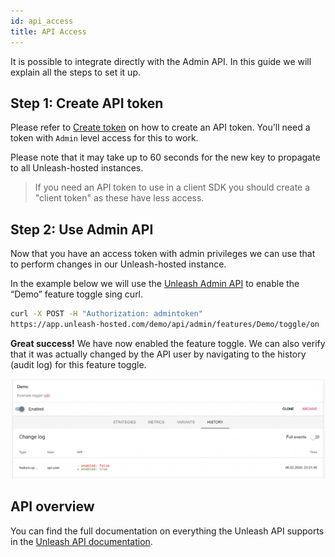 ```yaml
---
id: api_access
title: API Access
---
```


It is possible to integrate directly with the Admin API. In this guide we will explain all the steps to set it up.

## Step 1: Create API token

Please refer to [Create token](../user_guide/api-token) on how to create an API token. You'll need a token with `Admin` level access for this to work.

Please note that it may take up to 60 seconds for the new key to propagate to all Unleash-hosted instances.

> If you need an API token to use in a client SDK you should create a "client token" as these have less access.

## Step 2: Use Admin API

Now that you have an access token with admin privileges we can use that to perform changes in our Unleash-hosted instance.

In the example below we will use the [Unleash Admin API](../api/admin/features) to enable the “Demo” feature toggle sing curl.

```sh
curl -X POST -H "Authorization: admintoken"
https://app.unleash-hosted.com/demo/api/admin/features/Demo/toggle/on
```

**Great success!** We have now enabled the feature toggle. We can also verify that it was actually changed by the API user by navigating to the history (audit log) for this feature toggle.

![Create token](../assets/api_access_history.png)

## API overview

You can find the full documentation on everything the Unleash API supports in the [Unleash API documentation](../api/admin/features).
